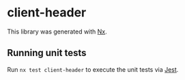 # client-header

This library was generated with [Nx](https://nx.dev).

## Running unit tests

Run `nx test client-header` to execute the unit tests via [Jest](https://jestjs.io).
